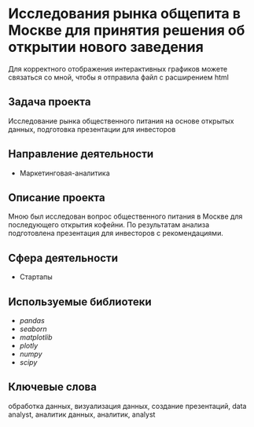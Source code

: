 # Исследования рынка общепита в Москве для принятия решения об открытии нового заведения

Для корректного отображения интерактивных графиков можете связаться со мной, чтобы я отправила файл с расширением html

## Задача проекта
Исследование рынка общественного питания на основе открытых данных, подготовка презентации для инвесторов

## Направление деятельности
- Маркетинговая-аналитика 

## Описание проекта
Мною был исследован вопрос общественного питания в Москве для последующего открытия кофейни. По результатам анализа подготовлена
презентация для инвесторов с рекомендациями. 

## Сфера деятельности 
- Стартапы

## Используемые библиотеки
- *pandas*
- *seaborn*
- *matplotlib*
- *plotly*
- *numpy*
- *scipy*

## Ключевые слова
обработка данных, визуализация данных, создание презентаций, data analyst, аналитик данных, аналитик, analyst
